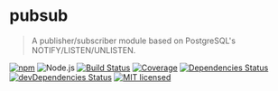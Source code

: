 # pubsub
> A publisher/subscriber module based on PostgreSQL's NOTIFY/LISTEN/UNLISTEN.

[![npm](https://img.shields.io/npm/v/@panthera/pubsub.svg?style=flat-square)](https://www.npmjs.com/package/@panthera/pubsub)
![Node.js](https://img.shields.io/badge/node.js-%3E=_8.2.1-blue.svg?style=flat-square)
[![Build Status](https://img.shields.io/travis/com/pantherajs/pubsub/master.svg?style=flat-square)](https://travis-ci.com/pantherajs/pubsub) [![Coverage](https://img.shields.io/codecov/c/github/pantherajs/pubsub.svg?style=flat-square)](https://codecov.io/gh/pantherajs/pubsub)
[![Dependencies Status](https://david-dm.org/pantherajs/pubsub/status.svg?style=flat-square)](https://david-dm.org/pantherajs/pubsub)
[![devDependencies Status](https://david-dm.org/pantherajs/pubsub/dev-status.svg?style=flat-square)](https://david-dm.org/pantherajs/pubsub?type=dev)
[![MIT licensed](https://img.shields.io/badge/license-MIT-blue.svg?style=flat-square)](https://github.com/pantherajs/pubsub/blob/master/LICENSE)
